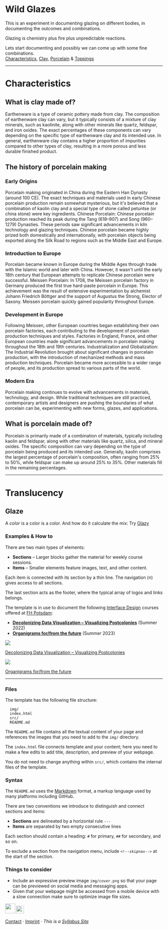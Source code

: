 # Wild Glazes

This is an experiment in documenting glazing on different bodies, in documenting the outcomes and combinations.


Glazing is chemistry plus fire plus unpredictable reactions. 


Lets start documenting and possibly we can come up with some fine combinations.  
[Characteristics](#Characteristics), [Clay](#Clay), [Porcelain](#Porcelain) & [Toppings](#Glaze)

---
# Characteristics

## What is clay made of?
Earthenware is a type of ceramic pottery made from clay. The composition of earthenware clay can vary, but it typically consists of a mixture of clay minerals, such as kaolinite, along with other minerals like quartz, feldspar, and iron oxides. The exact percentages of these components can vary depending on the specific type of earthenware clay and its intended use. In general, earthenware clay contains a higher proportion of impurities compared to other types of clay, resulting in a more porous and less durable finished product.

## The history of porcelain making
### Early Origins
Porcelain making originated in China during the Eastern Han Dynasty (around 100 CE). The exact techniques and materials used in early Chinese porcelain production remain somewhat mysterious, but it's believed that a combination of kaolin clay and a special type of stone called petuntse (or china stone) were key ingredients.
Chinese Porcelain: Chinese porcelain production reached its peak during the Tang (618–907) and Song (960–1279) Dynasties. These periods saw significant advancements in kiln technology and glazing techniques. Chinese porcelain became highly prized both domestically and internationally, with porcelain objects being exported along the Silk Road to regions such as the Middle East and Europe.
### Introduction to Europe
Porcelain became known in Europe during the Middle Ages through trade with the Islamic world and later with China. However, it wasn't until the early 18th century that European attempts to replicate Chinese porcelain were successful.
Meissen Porcelain: In 1708, the Meissen porcelain factory in Germany produced the first true hard-paste porcelain in Europe. This achievement was the result of extensive experimentation by alchemist Johann Friedrich Böttger and the support of Augustus the Strong, Elector of Saxony. Meissen porcelain quickly gained popularity throughout Europe.
### Development in Europe
Following Meissen, other European countries began establishing their own porcelain factories, each contributing to the development of porcelain production techniques and styles. Factories in England, France, and other European countries made significant advancements in porcelain making throughout the 18th and 19th centuries.
Industrialization and Globalization: The Industrial Revolution brought about significant changes in porcelain production, with the introduction of mechanized methods and mass production techniques. Porcelain became more accessible to a wider range of people, and its production spread to various parts of the world.
### Modern Era
Porcelain making continues to evolve with advancements in materials, technology, and design. While traditional techniques are still practiced, contemporary artists and designers are pushing the boundaries of what porcelain can be, experimenting with new forms, glazes, and applications.

## What is porcelain made of?
Porcelain is primarily made of a combination of materials, typically including kaolin and feldspar, along with other materials like quartz, silica, and mineral oxides. The specific composition can vary depending on the type of porcelain being produced and its intended use. Generally, kaolin comprises the largest percentage of porcelain's composition, often ranging from 25% to 50%, while feldspar can make up around 25% to 35%. Other materials fill in the remaining percentages.

---
# Translucency 




## Glaze 


A *color* is a color is a color. And how do it calculate the mix: Try [Glazy](https://help.glazy.org/guide/calculator/)


### Examples & How to
There are two main types of elements:

- **Sections** – Larger blocks gather the material for weekly course sessions.
- **Items** – Smaller elements feature images, text, and other content.

Each item is connected with its section by a thin line. The navigation (≡) gives access to all sections.

The last section acts as the footer, where the typical array of logos and links belongs.

The template is in use to document the following [Interface Design](https://interface.fh-potsdam.de) courses offered at [FH Potsdam](https://www.fh-potsdam.de/):

- **[Decolonizing Data Visualization – Visualizing Postcolonies](https://infovis.fh-potsdam.de/decolonizing/)** (Summer 2022)
- **[Organigrams for/from the future](https://infovis.fh-potsdam.de/organigrams/)** (Summer 2023)


<img src='img/decolonizing.webp' class='noresize'>

[Decolonizing Data Visualization – Visualizing Postcolonies](https://infovis.fh-potsdam.de/decolonizing/)


<img src='img/organigrams.webp' class='noresize'>

[Organigrams for/from the future](https://infovis.fh-potsdam.de/organigrams/)


---

### Files

The template has the following file structure:

      img/
      index.html
      src/
      README.md

The `README.md` file contains all the textual content of your page and references the images that you need to add to the `img/` directory. 

The `index.html` file connects template and your content; here you need to make a few edits to add title, description, and preview of your webpage. 

You do not need to change anything within `src/`, which contains the internal files of the template.


### Syntax

The `README.md` uses the [Markdown](https://en.wikipedia.org/wiki/Markdown) format, a markup language used by many platforms including GitHub.

There are two conventions we introduce to distinguish and connect sections and items:

- **Sections** are delineated by a horizontal rule `---` 
- **Items** are separated by two empty consecutive lines

Each section should contain a heading:
`#` for primary, `##` for secondary, and so on.

To exclude a section from the navigation menu, include `<!--skipnav-->` at the start of the section.



### Things to consider

- Include an expressive preview image `img/cover.png` so that your page can be previewed on social media and messaging apps.
- Given that your webpage might be accessed from a mobile device with a slow connection make sure to optimize image file sizes.


[<img src='img/fhp.svg' style='height:2.25em'>](https://www.fh-potsdam.de/) 
[<img src='img/id.svg' style='height:1.75em'>](https://interface.fh-potsdam.de/) 

[Contact](mailto:marian.doerk@fh-potsdam.de,philipp.proff@gmx.de?subject=Syllabus%20Site) · [Imprint](https://www.fh-potsdam.de/impressum) · *This is a [Syllabus Site](https://infovis.fh-potsdam.de/syllabus-site/)*
